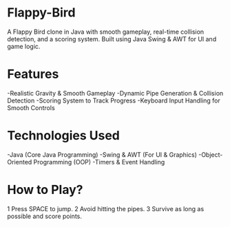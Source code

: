 # Flappy-Bird
A Flappy Bird clone in Java with smooth gameplay, real-time collision detection, and a scoring system. Built using Java Swing &amp; AWT for UI and game logic.

# Features
  -Realistic Gravity & Smooth Gameplay
  -Dynamic Pipe Generation & Collision Detection
  -Scoring System to Track Progress
  -Keyboard Input Handling for Smooth Controls

# Technologies Used
  -Java (Core Java Programming)
  -Swing & AWT (For UI & Graphics)
  -Object-Oriented Programming (OOP)
  -Timers & Event Handling

# How to Play?
1️ Press SPACE to jump.
2️ Avoid hitting the pipes.
3️ Survive as long as possible and score points.
